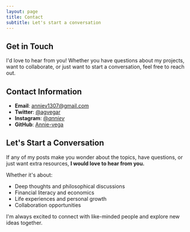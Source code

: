 ```yaml
---
layout: page
title: Contact
subtitle: Let's start a conversation
---
```


## Get in Touch

I'd love to hear from you! Whether you have questions about my projects, want to collaborate, or just want to start a conversation, feel free to reach out.

## Contact Information

- **Email**: [anniev1307@gmail.com](mailto:anniev1307@gmail.com)
- **Twitter**: [@agvegar](https://twitter.com/agvegar)
- **Instagram**: [@_anniev_](https://instagram.com/_anniev_/)
- **GitHub**: [Annie-vega](https://github.com/Annie-vega)

## Let's Start a Conversation

If any of my posts make you wonder about the topics, have questions, or just want extra resources, **I would love to hear from you.**

Whether it's about:
- Deep thoughts and philosophical discussions
- Financial literacy and economics
- Life experiences and personal growth
- Collaboration opportunities

I'm always excited to connect with like-minded people and explore new ideas together.
